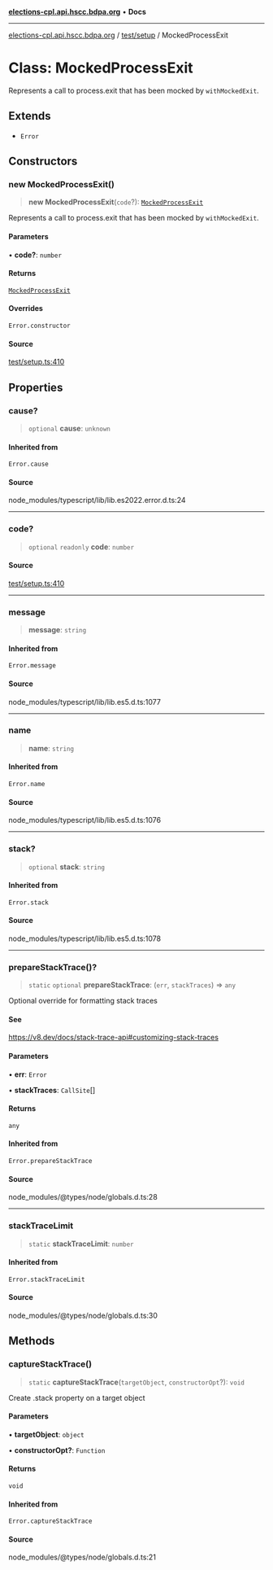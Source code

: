 [**elections-cpl.api.hscc.bdpa.org**](../../../README.md) • **Docs**

***

[elections-cpl.api.hscc.bdpa.org](../../../README.md) / [test/setup](../README.md) / MockedProcessExit

# Class: MockedProcessExit

Represents a call to process.exit that has been mocked by `withMockedExit`.

## Extends

- `Error`

## Constructors

### new MockedProcessExit()

> **new MockedProcessExit**(`code`?): [`MockedProcessExit`](MockedProcessExit.md)

Represents a call to process.exit that has been mocked by `withMockedExit`.

#### Parameters

• **code?**: `number`

#### Returns

[`MockedProcessExit`](MockedProcessExit.md)

#### Overrides

`Error.constructor`

#### Source

[test/setup.ts:410](https://github.com/nhscc/elections_cpl.api.hscc.bdpa.org/blob/46ed5b306a3fd199be2bd28706c3da03542c6da3/test/setup.ts#L410)

## Properties

### cause?

> `optional` **cause**: `unknown`

#### Inherited from

`Error.cause`

#### Source

node\_modules/typescript/lib/lib.es2022.error.d.ts:24

***

### code?

> `optional` `readonly` **code**: `number`

#### Source

[test/setup.ts:410](https://github.com/nhscc/elections_cpl.api.hscc.bdpa.org/blob/46ed5b306a3fd199be2bd28706c3da03542c6da3/test/setup.ts#L410)

***

### message

> **message**: `string`

#### Inherited from

`Error.message`

#### Source

node\_modules/typescript/lib/lib.es5.d.ts:1077

***

### name

> **name**: `string`

#### Inherited from

`Error.name`

#### Source

node\_modules/typescript/lib/lib.es5.d.ts:1076

***

### stack?

> `optional` **stack**: `string`

#### Inherited from

`Error.stack`

#### Source

node\_modules/typescript/lib/lib.es5.d.ts:1078

***

### prepareStackTrace()?

> `static` `optional` **prepareStackTrace**: (`err`, `stackTraces`) => `any`

Optional override for formatting stack traces

#### See

https://v8.dev/docs/stack-trace-api#customizing-stack-traces

#### Parameters

• **err**: `Error`

• **stackTraces**: `CallSite`[]

#### Returns

`any`

#### Inherited from

`Error.prepareStackTrace`

#### Source

node\_modules/@types/node/globals.d.ts:28

***

### stackTraceLimit

> `static` **stackTraceLimit**: `number`

#### Inherited from

`Error.stackTraceLimit`

#### Source

node\_modules/@types/node/globals.d.ts:30

## Methods

### captureStackTrace()

> `static` **captureStackTrace**(`targetObject`, `constructorOpt`?): `void`

Create .stack property on a target object

#### Parameters

• **targetObject**: `object`

• **constructorOpt?**: `Function`

#### Returns

`void`

#### Inherited from

`Error.captureStackTrace`

#### Source

node\_modules/@types/node/globals.d.ts:21
